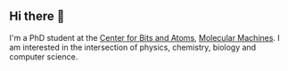 ## Hi there 👋

I'm a PhD student at the [Center for Bits and Atoms](https://cba.mit.edu), [Molecular Machines](https://www.media.mit.edu/groups/molecular-machines/overview/).  I am interested in the intersection of physics, chemistry, biology and computer science.
